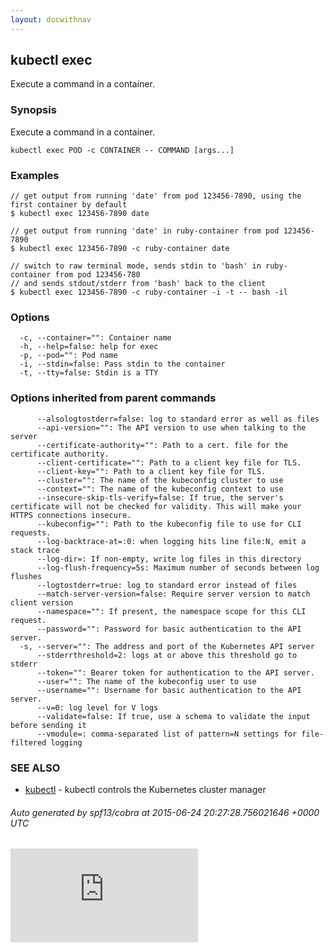 ```yaml
---
layout: docwithnav
---
```

## kubectl exec

Execute a command in a container.

### Synopsis


Execute a command in a container.

```
kubectl exec POD -c CONTAINER -- COMMAND [args...]
```

### Examples

```
// get output from running 'date' from pod 123456-7890, using the first container by default
$ kubectl exec 123456-7890 date
	
// get output from running 'date' in ruby-container from pod 123456-7890
$ kubectl exec 123456-7890 -c ruby-container date

// switch to raw terminal mode, sends stdin to 'bash' in ruby-container from pod 123456-780
// and sends stdout/stderr from 'bash' back to the client
$ kubectl exec 123456-7890 -c ruby-container -i -t -- bash -il
```

### Options

```
  -c, --container="": Container name
  -h, --help=false: help for exec
  -p, --pod="": Pod name
  -i, --stdin=false: Pass stdin to the container
  -t, --tty=false: Stdin is a TTY
```

### Options inherited from parent commands

```
      --alsologtostderr=false: log to standard error as well as files
      --api-version="": The API version to use when talking to the server
      --certificate-authority="": Path to a cert. file for the certificate authority.
      --client-certificate="": Path to a client key file for TLS.
      --client-key="": Path to a client key file for TLS.
      --cluster="": The name of the kubeconfig cluster to use
      --context="": The name of the kubeconfig context to use
      --insecure-skip-tls-verify=false: If true, the server's certificate will not be checked for validity. This will make your HTTPS connections insecure.
      --kubeconfig="": Path to the kubeconfig file to use for CLI requests.
      --log-backtrace-at=:0: when logging hits line file:N, emit a stack trace
      --log-dir=: If non-empty, write log files in this directory
      --log-flush-frequency=5s: Maximum number of seconds between log flushes
      --logtostderr=true: log to standard error instead of files
      --match-server-version=false: Require server version to match client version
      --namespace="": If present, the namespace scope for this CLI request.
      --password="": Password for basic authentication to the API server.
  -s, --server="": The address and port of the Kubernetes API server
      --stderrthreshold=2: logs at or above this threshold go to stderr
      --token="": Bearer token for authentication to the API server.
      --user="": The name of the kubeconfig user to use
      --username="": Username for basic authentication to the API server.
      --v=0: log level for V logs
      --validate=false: If true, use a schema to validate the input before sending it
      --vmodule=: comma-separated list of pattern=N settings for file-filtered logging
```

### SEE ALSO
* [kubectl](kubectl.html)	 - kubectl controls the Kubernetes cluster manager

###### Auto generated by spf13/cobra at 2015-06-24 20:27:28.756021646 +0000 UTC

[![Analytics](https://kubernetes-site.appspot.com/UA-36037335-10/GitHub/docs/kubectl_exec.html?pixel)]()

